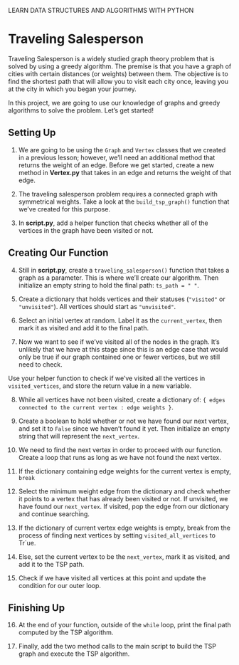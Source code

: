 LEARN DATA STRUCTURES AND ALGORITHMS WITH PYTHON
# Traveling Salesperson
Traveling Salesperson is a widely studied graph theory problem that is solved by using a greedy algorithm. The premise is that you have a graph of cities with certain distances (or weights) between them. The objective is to find the shortest path that will allow you to visit each city once, leaving you at the city in which you began your journey.

In this project, we are going to use our knowledge of graphs and greedy algorithms to solve the problem. Let’s get started!

## Setting Up
1. We are going to be using the `Graph` and `Vertex` classes that we created in a previous lesson; however, we’ll need an additional method that returns the weight of an edge. Before we get started, create a new method in __Vertex.py__ that takes in an edge and returns the weight of that edge.


2. The traveling salesperson problem requires a connected graph with symmetrical weights. Take a look at the `build_tsp_graph()` function that we’ve created for this purpose.


3. In __script.py__, add a helper function that checks whether all of the vertices in the graph have been visited or not.


## Creating Our Function
4. Still in __script.py__, create a `traveling_salesperson()` function that takes a graph as a parameter. This is where we’ll create our algorithm. Then initialize an empty string to hold the final path: `ts_path = " "`.


5. Create a dictionary that holds vertices and their statuses (`"visited"` or `"unvisited"`). All vertices should start as `"unvisited"`.


6. Select an initial vertex at random. Label it as the `current_vertex`, then mark it as visited and add it to the final path.


7. Now we want to see if we’ve visited all of the nodes in the graph. It’s unlikely that we have at this stage since this is an edge case that would only be true if our graph contained one or fewer vertices, but we still need to check.

Use your helper function to check if we’ve visited all the vertices in `visited_vertices`, and store the return value in a new variable.


8. While all vertices have not been visited, create a dictionary of: `{ edges connected to the current vertex : edge weights }`.


9. Create a boolean to hold whether or not we have found our next vertex, and set it to `False` since we haven’t found it yet. Then initialize an empty string that will represent the `next_vertex`.


10. We need to find the next vertex in order to proceed with our function. Create a loop that runs as long as we have not found the next vertex.


11. If the dictionary containing edge weights for the current vertex is empty, `break`


12. Select the minimum weight edge from the dictionary and check whether it points to a vertex that has already been visited or not. If unvisited, we have found our `next_vertex`. If visited, pop the edge from our dictionary and continue searching.


13. If the dictionary of current vertex edge weights is empty, break from the process of finding next vertices by setting `visited_all_vertices` to Tr`ue.


14. Else, set the current vertex to be the `next_vertex`, mark it as visited, and add it to the TSP path.


15. Check if we have visited all vertices at this point and update the condition for our outer loop.


## Finishing Up
16. At the end of your function, outside of the `while` loop, print the final path computed by the TSP algorithm.


17. Finally, add the two method calls to the main script to build the TSP graph and execute the TSP algorithm.